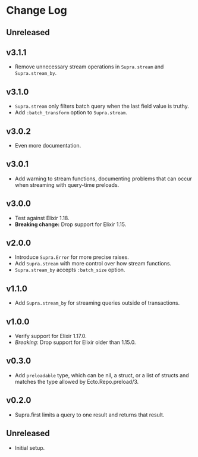 # Change Log

## Unreleased

## v3.1.1

- Remove unnecessary stream operations in `Supra.stream` and `Supra.stream_by`.

## v3.1.0

- `Supra.stream` only filters batch query when the last field value is truthy.
- Add `:batch_transform` option to `Supra.stream`.

## v3.0.2

- Even more documentation.

## v3.0.1

- Add warning to stream functions, documenting problems that can occur when streaming
  with query-time preloads.

## v3.0.0

- Test against Elixir 1.18.
- **Breaking change:** Drop support for Elixir 1.15.

## v2.0.0

- Introduce `Supra.Error` for more precise raises.
- Add `Supra.stream` with more control over how stream functions.
- `Supra.stream_by` accepts `:batch_size` option.

## v1.1.0

- Add `Supra.stream_by` for streaming queries outside of transactions.

## v1.0.0

- Verify support for Elixir 1.17.0.
- *Breaking*: Drop support for Elixir older than 1.15.0.

## v0.3.0

- Add `preloadable` type, which can be nil, a struct, or a list of structs and matches the type allowed by
  Ecto.Repo.preload/3.

## v0.2.0

- Supra.first limits a query to one result and returns that result.

## Unreleased

- Initial setup.


